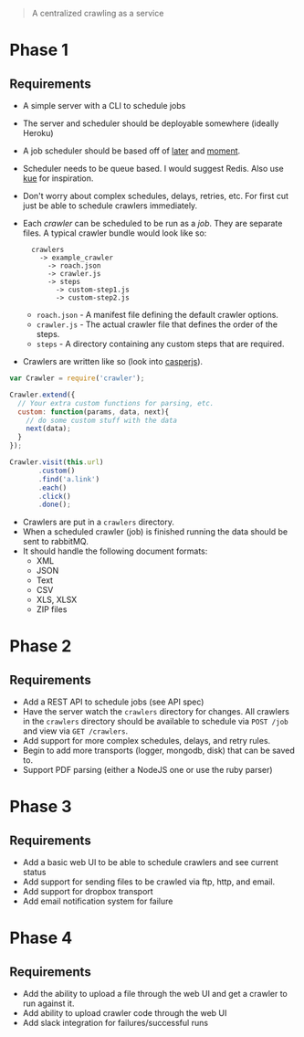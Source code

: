 > A centralized crawling as a service

# Phase 1

## Requirements
- A simple server with a CLI to schedule jobs
- The server and scheduler should be deployable somewhere (ideally Heroku)
- A job scheduler should be based off of [later](http://bunkat.github.io/later/) and [moment](http://momentjs.com/).
- Scheduler needs to be queue based. I would suggest Redis. Also use [kue](https://github.com/learnboost/kue) for inspiration.
- Don't worry about complex schedules, delays, retries, etc. For first cut just be able to schedule crawlers immediately.
- Each *crawler* can be scheduled to be run as a *job*. They are separate files. A typical crawler bundle would look like so:
  
  ```
    crawlers
      -> example_crawler
        -> roach.json
        -> crawler.js
        -> steps
          -> custom-step1.js
          -> custom-step2.js
  ```
  - `roach.json` - A manifest file defining the default crawler options.
  - `crawler.js` - The actual crawler file that defines the order of the steps.
  - `steps` - A directory containing any custom steps that are required.
- Crawlers are written like so (look into [casperjs](http://casperjs.corg)).

```js
var Crawler = require('crawler');

Crawler.extend({
  // Your extra custom functions for parsing, etc.
  custom: function(params, data, next){
    // do some custom stuff with the data
    next(data);
  }
});

Crawler.visit(this.url)
       .custom()
       .find('a.link')
       .each()
       .click()
       .done();
```
- Crawlers are put in a `crawlers` directory.
- When a scheduled crawler (job) is finished running the data should be sent to rabbitMQ.
- It should handle the following document formats:
    - XML
    - JSON
    - Text
    - CSV
    - XLS, XLSX
    - ZIP files

# Phase 2

## Requirements
- Add a REST API to schedule jobs (see API spec)
- Have the server watch the `crawlers` directory for changes. All crawlers in the `crawlers` directory should be available to schedule via `POST /job` and view via `GET /crawlers`.
- Add support for more complex schedules, delays, and retry rules.
- Begin to add more transports (logger, mongodb, disk) that can be saved to.
- Support PDF parsing (either a NodeJS one or use the ruby parser)

# Phase 3

## Requirements
- Add a basic web UI to be able to schedule crawlers and see current status
- Add support for sending files to be crawled via ftp, http, and email.
- Add support for dropbox transport
- Add email notification system for failure

# Phase 4

## Requirements
- Add the ability to upload a file through the web UI and get a crawler to run against it.
- Add ability to upload crawler code through the web UI
- Add slack integration for failures/successful runs